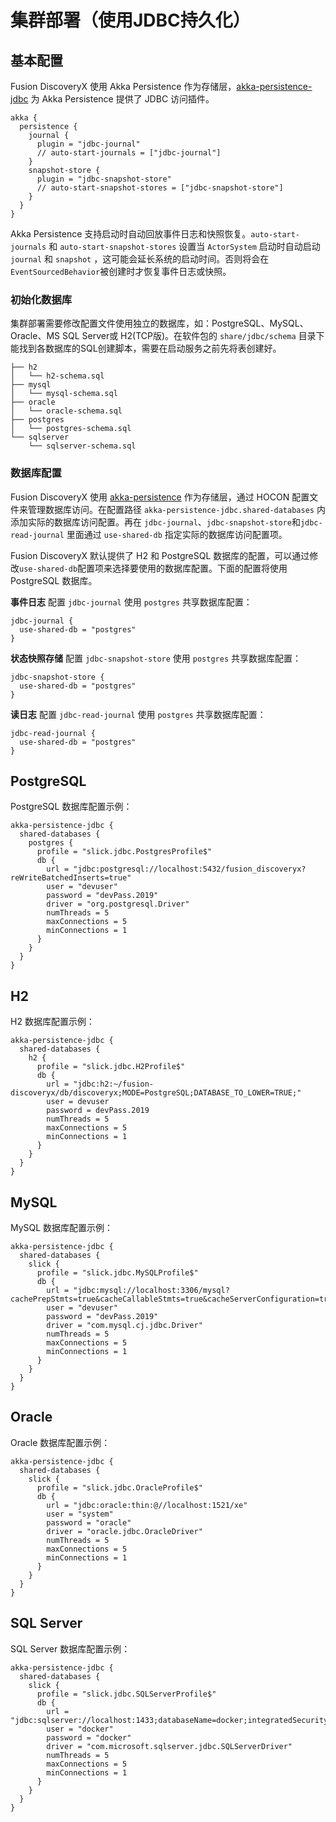 # 集群部署（使用JDBC持久化）

## 基本配置

Fusion DiscoveryX 使用 Akka Persistence 作为存储层，[akka-persistence-jdbc](https://doc.akka.io/docs/akka-persistence-jdbc/current/) 为 Akka Persistence 提供了 JDBC 访问插件。

```hocon
akka {
  persistence {
    journal {
      plugin = "jdbc-journal"
      // auto-start-journals = ["jdbc-journal"]
    }
    snapshot-store {
      plugin = "jdbc-snapshot-store"
      // auto-start-snapshot-stores = ["jdbc-snapshot-store"]
    }
  }
}
```

Akka Persistence 支持启动时自动回放事件日志和快照恢复。`auto-start-journals` 和 `auto-start-snapshot-stores` 设置当 `ActorSystem` 启动时自动启动 `journal` 和 `snapshot` ，这可能会延长系统的启动时间。否则将会在`EventSourcedBehavior`被创建时才恢复事件日志或快照。

### 初始化数据库

集群部署需要修改配置文件使用独立的数据库，如：PostgreSQL、MySQL、Oracle、MS SQL Server或 H2(TCP版)。在软件包的 `share/jdbc/schema` 目录下能找到各数据库的SQL创建脚本，需要在启动服务之前先将表创建好。

```
├── h2
│   └── h2-schema.sql
├── mysql
│   └── mysql-schema.sql
├── oracle
│   └── oracle-schema.sql
├── postgres
│   └── postgres-schema.sql
└── sqlserver
    └── sqlserver-schema.sql
```

### 数据库配置

Fusion DiscoveryX 使用 [akka-persistence](https://doc.akka.io/docs/akka/current/typed/persistence.html) 作为存储层，通过 HOCON 配置文件来管理数据库访问。在配置路径 `akka-persistence-jdbc.shared-databases` 内添加实际的数据库访问配置。再在 `jdbc-journal`、`jdbc-snapshot-store`和`jdbc-read-journal` 里面通过 `use-shared-db` 指定实际的数据库访问配置项。

Fusion DiscoveryX 默认提供了 H2 和 PostgreSQL 数据库的配置，可以通过修改`use-shared-db`配置项来选择要使用的数据库配置。下面的配置将使用 PostgreSQL 数据库。

**事件日志** 配置 `jdbc-journal` 使用 `postgres` 共享数据库配置：

```hocon
jdbc-journal {
  use-shared-db = "postgres"
}
```

**状态快照存储** 配置 `jdbc-snapshot-store` 使用 `postgres` 共享数据库配置：

```hocon
jdbc-snapshot-store {
  use-shared-db = "postgres"
}
```

**读日志** 配置 `jdbc-read-journal` 使用 `postgres` 共享数据库配置：

```hocon
jdbc-read-journal {
  use-shared-db = "postgres"
}
```

## PostgreSQL

PostgreSQL 数据库配置示例：

```hocon
akka-persistence-jdbc {
  shared-databases {
    postgres {
      profile = "slick.jdbc.PostgresProfile$"
      db {
        url = "jdbc:postgresql://localhost:5432/fusion_discoveryx?reWriteBatchedInserts=true"
        user = "devuser"
        password = "devPass.2019"
        driver = "org.postgresql.Driver"
        numThreads = 5
        maxConnections = 5
        minConnections = 1
      }
    }
  }
}
```

## H2

H2 数据库配置示例：

```hocon
akka-persistence-jdbc {
  shared-databases {
    h2 {
      profile = "slick.jdbc.H2Profile$"
      db {
        url = "jdbc:h2:~/fusion-discoveryx/db/discoveryx;MODE=PostgreSQL;DATABASE_TO_LOWER=TRUE;"
        user = devuser
        password = devPass.2019
        numThreads = 5
        maxConnections = 5
        minConnections = 1
      }
    }
  }
}
```

## MySQL

MySQL 数据库配置示例：

```hocon
akka-persistence-jdbc {
  shared-databases {
    slick {
      profile = "slick.jdbc.MySQLProfile$"
      db {
        url = "jdbc:mysql://localhost:3306/mysql?cachePrepStmts=true&cacheCallableStmts=true&cacheServerConfiguration=true&useLocalSessionState=true&elideSetAutoCommits=true&alwaysSendSetIsolation=false&enableQueryTimeouts=false&connectionAttributes=none&verifyServerCertificate=false&useSSL=false&allowPublicKeyRetrieval=true&useUnicode=true&useLegacyDatetimeCode=false&serverTimezone=UTC&rewriteBatchedStatements=true"
        user = "devuser"
        password = "devPass.2019"
        driver = "com.mysql.cj.jdbc.Driver"
        numThreads = 5
        maxConnections = 5
        minConnections = 1
      }
    }
  }
}
```

## Oracle

Oracle 数据库配置示例：

```hocon
akka-persistence-jdbc {
  shared-databases {
    slick {
      profile = "slick.jdbc.OracleProfile$"
      db {
        url = "jdbc:oracle:thin:@//localhost:1521/xe"
        user = "system"
        password = "oracle"
        driver = "oracle.jdbc.OracleDriver"
        numThreads = 5
        maxConnections = 5
        minConnections = 1
      }
    }
  }
}
```

## SQL Server

SQL Server 数据库配置示例：

```hocon
akka-persistence-jdbc {
  shared-databases {
    slick {
      profile = "slick.jdbc.SQLServerProfile$"
      db {
        url = "jdbc:sqlserver://localhost:1433;databaseName=docker;integratedSecurity=false;"
        user = "docker"
        password = "docker"
        driver = "com.microsoft.sqlserver.jdbc.SQLServerDriver"
        numThreads = 5
        maxConnections = 5
        minConnections = 1
      }
    }
  }
}
```
